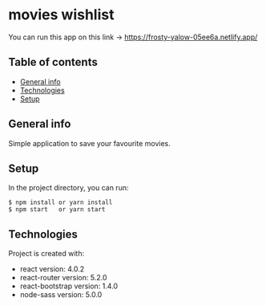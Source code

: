 # movies wishlist
You can run this app on this link -> https://frosty-yalow-05ee6a.netlify.app/
## Table of contents
* [General info](#general-info)
* [Technologies](#technologies)
* [Setup](#setup)

## General info
Simple application to save your favourite movies.

## Setup
In the project directory, you can run:
```
$ npm install or yarn install
$ npm start   or yarn start
```

## Technologies
Project is created with:
- react version: 4.0.2
- react-router version: 5.2.0
- react-bootstrap version: 1.4.0
- node-sass version: 5.0.0
